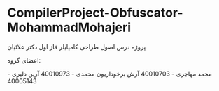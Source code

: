 # CompilerProject-Obfuscator-MohammadMohajeri

پروژه درس اصول طراحی کامپایلر فاز اول دکتر علائیان

اعضای گروه:

محمد مهاجری - 40010703
آرش برخوداریون محمدی - 40010973
آرین دلیری - 40005143
